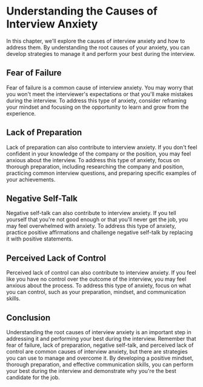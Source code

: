 Understanding the Causes of Interview Anxiety
=======================================================================================

In this chapter, we'll explore the causes of interview anxiety and how to address them. By understanding the root causes of your anxiety, you can develop strategies to manage it and perform your best during the interview.

Fear of Failure
---------------

Fear of failure is a common cause of interview anxiety. You may worry that you won't meet the interviewer's expectations or that you'll make mistakes during the interview. To address this type of anxiety, consider reframing your mindset and focusing on the opportunity to learn and grow from the experience.

Lack of Preparation
-------------------

Lack of preparation can also contribute to interview anxiety. If you don't feel confident in your knowledge of the company or the position, you may feel anxious about the interview. To address this type of anxiety, focus on thorough preparation, including researching the company and position, practicing common interview questions, and preparing specific examples of your achievements.

Negative Self-Talk
------------------

Negative self-talk can also contribute to interview anxiety. If you tell yourself that you're not good enough or that you'll never get the job, you may feel overwhelmed with anxiety. To address this type of anxiety, practice positive affirmations and challenge negative self-talk by replacing it with positive statements.

Perceived Lack of Control
-------------------------

Perceived lack of control can also contribute to interview anxiety. If you feel like you have no control over the outcome of the interview, you may feel anxious about the process. To address this type of anxiety, focus on what you can control, such as your preparation, mindset, and communication skills.

Conclusion
----------

Understanding the root causes of interview anxiety is an important step in addressing it and performing your best during the interview. Remember that fear of failure, lack of preparation, negative self-talk, and perceived lack of control are common causes of interview anxiety, but there are strategies you can use to manage and overcome it. By developing a positive mindset, thorough preparation, and effective communication skills, you can perform your best during the interview and demonstrate why you're the best candidate for the job.
